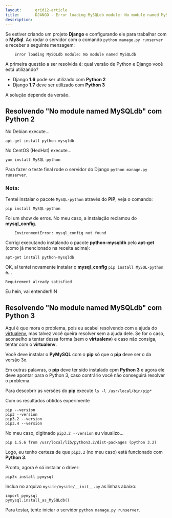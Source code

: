 ```yaml
---
layout:      grid12-article
title:       DJANGO - Error loading MySQLdb module: No module named MySQLdb
description: 
---
```



Se estiver criando um projeto __Django__ e configurando ele para trabalhar com o __MySql__. Ao rodar o servidor com o
comando `python manage.py runserver` e receber a seguinte mensagem:

        Error loading MySQLdb module: No module named MySQLdb

A primeira questão a ser resolvida é: qual versão de Python e Django você está utilizando?

- Django __1.6__ pode ser utilizado com __Python 2__
- Django __1.7__ deve ser utilizado com __Python 3__

A solução depende da versão.


Resolvendo "No module named MySQLdb" com Python 2
---

No Debian execute...

    apt-get install python-mysqldb

No CentOS (HedHat) execute...

    yum install MySQL-python

Para fazer o teste final rode o servidor do Django `python manage.py runserver`.


### Nota:

Tentei instalar o pacote `MySQL-python` através do __PIP__, veja o comando:

	pip install MySQL-python

Foi um  show de erros. No meu caso, a instalação reclamou do __mysql_config__.

        EnvironmentError: mysql_config not found

Corrigi executando instalando o pacote __python-mysqldb__ pelo __apt-get__ (como já mencionado na receita acima):

	apt-get install python-mysqldb

OK, aí tentei novamente instalar o __mysql_config__ `pip install MySQL-python` e... 
    
    Requirement already satisfied

Eu hein, vai entender!!!N




Resolvendo "No module named MySQLdb" com Python 3
---

Aqui é que mora o problema, pois eu acabei resolvendo com a ajuda do [virtualenv](), mas talvez você queira resolver
sem a ajuda dele. Se for o caso,  aconselho a tentar dessa forma (sem o __virtualenv__) e caso não consiga, tentar
com o __virtualenv__.


Você deve instalar o __PyMySQL__ com o __pip__ só que o __pip__ deve ser o da versão 3x.

Em outras palavras, o __pip__ deve ter sido instalado cpm __Python 3__ e agora ele deve apontar para o Python 3, caso 
contrário você não conseguirá resolver o problema.

Para descobrir as versões do __pip__ execute `ls -l /usr/local/bin/pip*`

Com os resultados obtidos experimente

    pip --version
    pip3 --version
    pip3.2 --version
    pip3.4 --version

No meu caso, digitnado `pip3.2 --version` eu visualizo...

    pip 1.5.6 from /usr/local/lib/python3.2/dist-packages (python 3.2)

Logo, eu tenho certeza de que `pip3.2` (no meu caso) está funcionado com __Python 3__.


Pronto, agora é só instalar o driver:

    pip3x install pymysql


Inclua no arquivo `mysite/mysite/__init__.py` as linhas abaixo:

    import pymysql
    pymysql.install_as_MySQLdb()


Para testar, tente iniciar o servidor `python manage.py runserver`.